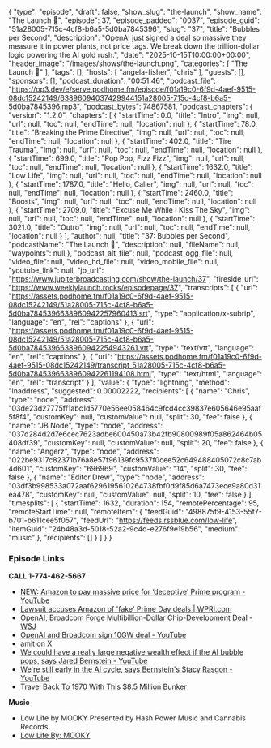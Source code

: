{
  "type": "episode",
  "draft": false,
  "show_slug": "the-launch",
  "show_name": "The Launch 🚀",
  "episode": 37,
  "episode_padded": "0037",
  "episode_guid": "51a28005-715c-4cf8-b6a5-5d0ba7845396",
  "slug": "37",
  "title": "Bubbles per Second",
  "description": "OpenAI just signed a deal so massive they measure it in power plants, not price tags. We break down the trillion-dollar logic powering the AI gold rush.",
  "date": "2025-10-15T10:00:00+00:00",
  "header_image": "/images/shows/the-launch.png",
  "categories": [
    "The Launch 🚀"
  ],
  "tags": [],
  "hosts": [
    "angela-fisher",
    "chris"
  ],
  "guests": [],
  "sponsors": [],
  "podcast_duration": "00:51:46",
  "podcast_file": "https://op3.dev/e/serve.podhome.fm/episode/f01a19c0-6f9d-4aef-9515-08dc15242149/63896094037429944151a28005-715c-4cf8-b6a5-5d0ba7845396.mp3",
  "podcast_bytes": 74867581,
  "podcast_chapters": {
    "version": "1.2.0",
    "chapters": [
      {
        "startTime": 0.0,
        "title": "Intro",
        "img": null,
        "url": null,
        "toc": null,
        "endTime": null,
        "location": null
      },
      {
        "startTime": 78.0,
        "title": "Breaking the Prime Directive",
        "img": null,
        "url": null,
        "toc": null,
        "endTime": null,
        "location": null
      },
      {
        "startTime": 402.0,
        "title": "Tire Trauma",
        "img": null,
        "url": null,
        "toc": null,
        "endTime": null,
        "location": null
      },
      {
        "startTime": 699.0,
        "title": "Pop Pop, Fizz Fizz",
        "img": null,
        "url": null,
        "toc": null,
        "endTime": null,
        "location": null
      },
      {
        "startTime": 1632.0,
        "title": "Low Life",
        "img": null,
        "url": null,
        "toc": null,
        "endTime": null,
        "location": null
      },
      {
        "startTime": 1787.0,
        "title": "Hello, Caller",
        "img": null,
        "url": null,
        "toc": null,
        "endTime": null,
        "location": null
      },
      {
        "startTime": 2460.0,
        "title": "Boosts",
        "img": null,
        "url": null,
        "toc": null,
        "endTime": null,
        "location": null
      },
      {
        "startTime": 2709.0,
        "title": "Excuse Me While I Kiss The Sky",
        "img": null,
        "url": null,
        "toc": null,
        "endTime": null,
        "location": null
      },
      {
        "startTime": 3021.0,
        "title": "Outro",
        "img": null,
        "url": null,
        "toc": null,
        "endTime": null,
        "location": null
      }
    ],
    "author": null,
    "title": "37: Bubbles per Second",
    "podcastName": "The Launch 🚀",
    "description": null,
    "fileName": null,
    "waypoints": null
  },
  "podcast_alt_file": null,
  "podcast_ogg_file": null,
  "video_file": null,
  "video_hd_file": null,
  "video_mobile_file": null,
  "youtube_link": null,
  "jb_url": "https://www.jupiterbroadcasting.com/show/the-launch/37",
  "fireside_url": "https://www.weeklylaunch.rocks/episodepage/37",
  "transcripts": [
    {
      "url": "https://assets.podhome.fm/f01a19c0-6f9d-4aef-9515-08dc15242149/51a28005-715c-4cf8-b6a5-5d0ba7845396638960942257960413.srt",
      "type": "application/x-subrip",
      "language": "en",
      "rel": "captions"
    },
    {
      "url": "https://assets.podhome.fm/f01a19c0-6f9d-4aef-9515-08dc15242149/51a28005-715c-4cf8-b6a5-5d0ba7845396638960942254943261.vtt",
      "type": "text/vtt",
      "language": "en",
      "rel": "captions"
    },
    {
      "url": "https://assets.podhome.fm/f01a19c0-6f9d-4aef-9515-08dc15242149/transcript_51a28005-715c-4cf8-b6a5-5d0ba7845396638960942261194108.html",
      "type": "text/html",
      "language": "en",
      "rel": "transcript"
    }
  ],
  "value": {
    "type": "lightning",
    "method": "lnaddress",
    "suggested": 0.00002222,
    "recipients": [
      {
        "name": "Chris",
        "type": "node",
        "address": "03de23d27775ff1abc1d5770e56ee058464c9fcd4cc39837e605646e95aaf5f8f4",
        "customKey": null,
        "customValue": null,
        "split": 30,
        "fee": false
      },
      {
        "name": "JB Node",
        "type": "node",
        "address": "037d284d2d7e6cec7623adbe600450a73b42fb90800989f05a862464b05408df39",
        "customKey": null,
        "customValue": null,
        "split": 20,
        "fee": false
      },
      {
        "name": "Angerz",
        "type": "node",
        "address": "022be9317c82371b76a8e57f96139fc9537f0cee52c649488405072c8c7ab4d601",
        "customKey": "696969",
        "customValue": "14",
        "split": 30,
        "fee": false
      },
      {
        "name": "Editor Drew",
        "type": "node",
        "address": "03df3b998533a072aaf6296195610264738fbf0d9f85d6a7473ece9a80d31ea478",
        "customKey": null,
        "customValue": null,
        "split": 10,
        "fee": false
      }
    ],
    "timesplits": [
      {
        "startTime": 1632,
        "duration": 154,
        "remotePercentage": 95,
        "remoteStartTime": null,
        "remoteItem": {
          "feedGuid": "498875f9-4153-55f7-b701-b611cee5f057",
          "feedUrl": "https://feeds.rssblue.com/low-life",
          "itemGuid": "24b48a3d-5018-52a2-9c4d-e276f9e19b56",
          "medium": "music"
        },
        "recipients": []
      }
    ]
  }
}


### Episode Links

**CALL 1-774-462-5667**

* [NEW: Amazon to pay massive price for ‘deceptive’ Prime program - YouTube](https://www.youtube.com/watch?v=obVJAMWGh_Y)
* [Lawsuit accuses Amazon of 'fake' Prime Day deals | WPRI.com](https://www.wpri.com/business-news/lawsuit-accuses-amazon-of-fake-prime-day-deals/)
* [OpenAI, Broadcom Forge Multibillion-Dollar Chip-Development Deal - WSJ](https://www.wsj.com/tech/ai/openai-broadcom-forge-multibillion-dollar-chip-development-deal-58d930d1)
* [OpenAI and Broadcom sign 10GW deal - YouTube](https://www.youtube.com/watch?v=6zJtPuwGJ6I)
* [amit on X](https://x.com/amitisinvesting/status/1977762272035688832)
* [We could have a really large negative wealth effect if the AI bubble pops, says Jared Bernstein - YouTube](https://youtu.be/jDQEQKYgVew?si=q7W2u9mSX8KizFkR&t=277)
* [We're still early in the AI cycle, says Bernstein's Stacy Rasgon - YouTube](https://youtu.be/CCNFbIf9-Vs?si=tVYXxrWkt4AghJ_E&t=139)
* [Travel Back To 1970 With This $8.5 Million Bunker](https://isluxury.com/isluxury-listings/underground-house-las-vegas/?q=/isluxury-listings/underground-house-las-vegas)

**Music**

* Low Life by MOOKY Presented by Hash Power Music and Cannabis Records. 
* [Low Life By: MOOKY](https://podcastindex.org/podcast/7510093?episode=43095391238)
